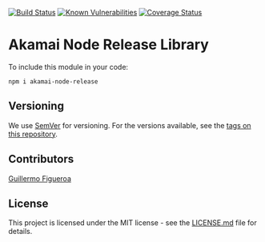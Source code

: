 [![Build Status](https://travis-ci.org/gfirem/akamai-release-node.svg?branch=master)](https://travis-ci.org/gfirem/akamai-release-node) [![Known Vulnerabilities](https://snyk.io/test/github/gfirem/akamai-release-node/badge.svg)](https://snyk.io/test/github/gfirem/akamai-release-node) [![Coverage Status](https://coveralls.io/repos/gfirem/akamai-release-node/badge.svg?branch=master)](https://coveralls.io/r/gfirem/akamai-release-node?branch=master)
# Akamai Node Release Library

To include this module in your code:

`npm i akamai-node-release`

## Versioning
We use [SemVer](http://semver.org/) for versioning. For the versions available, see the [tags on this repository](https://github.com/gfirem/akamai-release-node/tags). 

## Contributors

[Guillermo Figueroa](https://github.com/gfirem)

## License

This project is licensed under the MIT license - see the [LICENSE.md](LICENSE) file for details.
